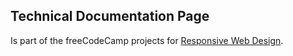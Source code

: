 Technical Documentation Page
---

Is part of the freeCodeCamp projects for [Responsive Web Design](https://www.freecodecamp.org/learn/responsive-web-design#responsive-web-design-projects).